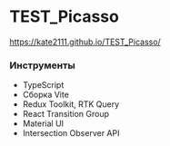 # TEST_Picasso

https://kate2111.github.io/TEST_Picasso/

<h3>Инструменты</h3>
<ul>
    <li> TypeScript </li>
    <li> Сборка Vite</li>
    <li> Redux Toolkit, RTK Query</li>
    <li> React Transition Group</li>
    <li> Material UI</li>
    <li> Intersection Observer API</li>
</ul>
